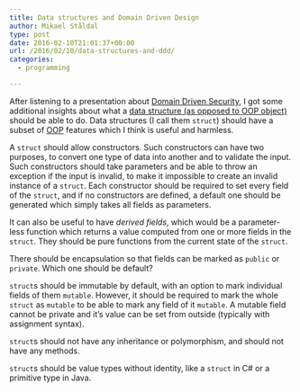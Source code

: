 ```yaml
---
title: Data structures and Domain Driven Design
author: Mikael Ståldal
type: post
date: 2016-02-10T21:01:37+00:00
url: /2016/02/10/data-structures-and-ddd/
categories:
  - programming

---
```

After listening to a presentation about [Domain Driven Security][1], I got some additional insights about what a [data structure (as opposed to OOP object)][2] should be able to do. Data structures (I call them `struct`) should have a subset of [OOP][3] features which I think is useful and harmless.

A `struct` should allow constructors. Such constructors can have two purposes, to convert one type of data into another and to validate the input. Such constructors should take parameters and be able to throw an exception if the input is invalid, to make it impossible to create an invalid instance of a `struct`. Each constructor should be required to set every field of the `struct`, and if no constructors are defined, a default one should be generated which simply takes all fields as parameters.

It can also be useful to have _derived fields_, which would be a parameter-less function which returns a value computed from one or more fields in the `struct`. They should be pure functions from the current state of the `struct`.

There should be encapsulation so that fields can be marked as `public` or `private`. Which one should be default?

`struct`s should be immutable by default, with an option to mark individual fields of them `mutable`. However, it should be required to mark the whole `struct` as `mutable` to be able to mark any field of it `mutable`. A mutable field cannot be private and it&#8217;s value can be set from outside (typically with assignment syntax).

`struct`s should not have any inheritance or polymorphism, and should not have any methods.

`struct`s should be value types without identity, like a `struct` in C# or a primitive type in Java.

 [1]: http://dearjunior.blogspot.se/search/label/domain%20driven%20security
 [2]: https://www.staldal.nu/tech/2016/02/08/objects-vs-data-structures/
 [3]: https://en.wikipedia.org/wiki/Object-oriented_programming